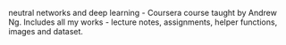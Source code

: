 neutral networks and deep learning - Coursera course taught by Andrew Ng.
Includes all my works - lecture notes, assignments, helper functions, images and dataset.
